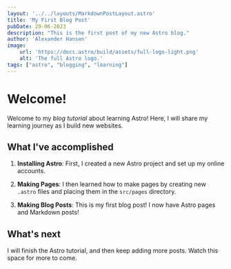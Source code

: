 ```yaml
---
layout: '../../layouts/MarkdownPostLayout.astro'
title: 'My First Blog Post'
pubDate: 29-06-2023
description: "This is the first post of my new Astro blog."
author: 'Alexander Hansen'
image:
    url: 'https://docs.astro/build/assets/full-logo-light.png'
    alt: 'The full Astro logo.'
tags: ["astro", "blogging", "learning"]
---
```


# Welcome!

Welcome to my _blog tutorial_ about learning Astro! Here, I will share my learning journey as I build new websites.

## What I've accomplished

1. **Installing Astro**: First, I created a new Astro project and set up my online accounts.

2. **Making Pages**: I then learned how to make pages by creating new `.astro` files and placing them in the `src/pages` directory.

3. **Making Blog Posts**: This is my first blog post! I now have Astro pages and Markdown posts!

## What's next

I will finish the Astro tutorial, and then keep adding more posts. Watch this space for more to come.
